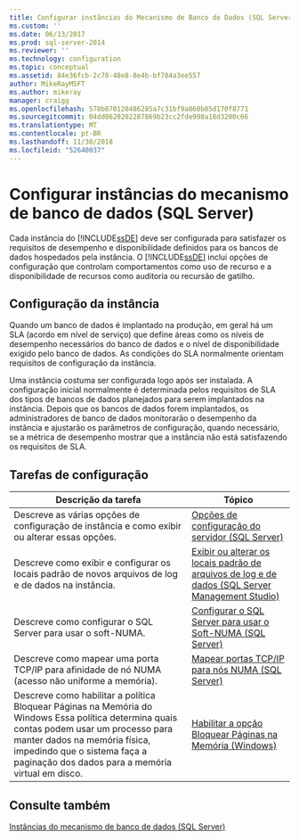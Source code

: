 ```yaml
---
title: Configurar instâncias do Mecanismo de Banco de Dados (SQL Server) | Microsoft Docs
ms.custom: ''
ms.date: 06/13/2017
ms.prod: sql-server-2014
ms.reviewer: ''
ms.technology: configuration
ms.topic: conceptual
ms.assetid: 84e36fcb-2c78-48e8-8e4b-bf784a3ee557
author: MikeRayMSFT
ms.author: mikeray
manager: craigg
ms.openlocfilehash: 578b870128486285a7c31bf9a860b85d170f8771
ms.sourcegitcommit: 04dd0620202287869b23cc2fde998a18d3200c66
ms.translationtype: MT
ms.contentlocale: pt-BR
ms.lasthandoff: 11/30/2018
ms.locfileid: "52640037"
---
```

# <a name="configure-database-engine-instances-sql-server"></a>Configurar instâncias do mecanismo de banco de dados (SQL Server)
  Cada instância do [!INCLUDE[ssDE](../../includes/ssde-md.md)] deve ser configurada para satisfazer os requisitos de desempenho e disponibilidade definidos para os bancos de dados hospedados pela instância. O [!INCLUDE[ssDE](../../includes/ssde-md.md)] inclui opções de configuração que controlam comportamentos como uso de recurso e a disponibilidade de recursos como auditoria ou recursão de gatilho.  
  
## <a name="instance-configuration"></a>Configuração da instância  
 Quando um banco de dados é implantado na produção, em geral há um SLA (acordo em nível de serviço) que define áreas como os níveis de desempenho necessários do banco de dados e o nível de disponibilidade exigido pelo banco de dados. As condições do SLA normalmente orientam requisitos de configuração da instância.  
  
 Uma instância costuma ser configurada logo após ser instalada. A configuração inicial normalmente é determinada pelos requisitos de SLA dos tipos de bancos de dados planejados para serem implantados na instância. Depois que os bancos de dados forem implantados, os administradores de banco de dados monitorarão o desempenho da instância e ajustarão os parâmetros de configuração, quando necessário, se a métrica de desempenho mostrar que a instância não está satisfazendo os requisitos de SLA.  
  
## <a name="configuration-tasks"></a>Tarefas de configuração  
  
|Descrição da tarefa|Tópico|  
|----------------------|-----------|  
|Descreve as várias opções de configuração de instância e como exibir ou alterar essas opções.|[Opções de configuração do servidor &#40;SQL Server&#41;](server-configuration-options-sql-server.md)|  
|Descreve como exibir e configurar os locais padrão de novos arquivos de log e de dados na instância.|[Exibir ou alterar os locais padrão de arquivos de log e de dados &#40;SQL Server Management Studio&#41;](view-or-change-the-default-locations-for-data-and-log-files.md)|  
|Descreve como configurar o SQL Server para usar o soft-NUMA.|[Configurar o SQL Server para usar o Soft-NUMA &#40;SQL Server&#41;](soft-numa-sql-server.md)|  
|Descreve como mapear uma porta TCP/IP para afinidade de nó NUMA (acesso não uniforme a memória).|[Mapear portas TCP/IP para nós NUMA &#40;SQL Server&#41;](map-tcp-ip-ports-to-numa-nodes-sql-server.md)|  
|Descreve como habilitar a política Bloquear Páginas na Memória do Windows Essa política determina quais contas podem usar um processo para manter dados na memória física, impedindo que o sistema faça a paginação dos dados para a memória virtual em disco.|[Habilitar a opção Bloquear Páginas na Memória &#40;Windows&#41;](enable-the-lock-pages-in-memory-option-windows.md)|  
  
## <a name="see-also"></a>Consulte também  
 [Instâncias do mecanismo de banco de dados &#40;SQL Server&#41;](database-engine-instances-sql-server.md)  
  
  

